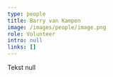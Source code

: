 ```yaml
---
type: people
title: Barry van Kampen
image: /images/people/image.png
role: Volunteer
intro: null
links: []
---
```

Tekst null
